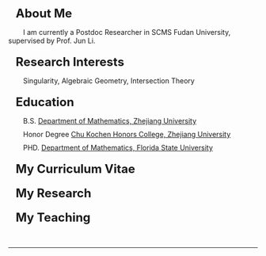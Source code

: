 <html>

<body background="bk.jpg">
<style type="text/css">
p {
 text-indent: 30px;
 margin-top: 0px;
 margin-bottom: 10px;
   }
h3 {
 text-indent: 15px;
 margin-top: 20px;
 margin-bottom: 15px;
   }
h4 {
 text-indent: 0px;
 margin-top: 5px;
 margin-bottom: 5px;
   }
</style>

<h3>
<FONT SIZE="+2"><a>About Me</a>
</font>
</h3> 
<p>
I am currently a Postdoc Researcher in SCMS  Fudan University, supervised by Prof. Jun Li. 
</p>
<h3>
<FONT SIZE="+2">Research Interests
</font>
</h3>
<p>
Singularity, Algebraic Geometry, Intersection Theory
</p>
<h3>
<FONT SIZE="+2">Education
</font>
</h3> 
<p>
B.S.  <a href="http://www.math.zju.edu.cn/">Department of Mathematics, Zhejiang University</a>
</p>
<p>
Honor Degree  <a href="http://ckc.zju.edu.cn/english">Chu Kochen Honors College, Zhejiang University</a>
</p>
<p>
PHD. <a href="http://www.math.fsu.edu/">Department of Mathematics, Florida State University</a>
</p>
<h3>
<FONT SIZE="+2">
<a>My Curriculum Vitae</a>
</font>
</h3>

<h3>
<FONT SIZE="+2">
<a>My Research</a>
</font>
</h3>
<h3>
<FONT SIZE="+2">
<a>My Teaching</a>
</font>
</h3>
<p>
&nbsp;
</p>
<hr>

</body>



</html>


